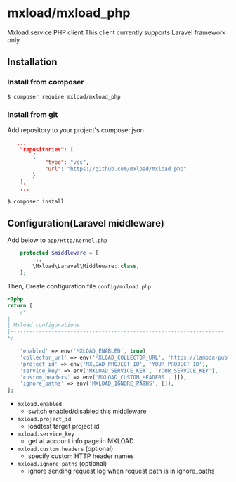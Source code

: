 # mxload/mxload_php

Mxload service PHP client
This client currently supports Laravel framework only.

## Installation

### Install from composer

```bash
$ composer require mxload/mxload_php
```

### Install from git

Add repository to your project's composer.json

```json
   ...
    "repositories": [
        {
            "type": "vcs",
            "url": "https://github.com/mxload/mxload_php"
        }
    ],
    ...
```

```bash
$ composer install
```

##  Configuration(Laravel middleware)

Add below to `app/Http/Kernel.php`

```php
    protected $middleware = [
        ...
        \Mxload\Laravel\Middleware::class,
    ];
```

Then, Create configuration file `config/mxload.php`

```php
<?php
return [
    /*
|--------------------------------------------------------------------
| Mxload configurations
|--------------------------------------------------------------------
*/

    'enabled' => env('MXLOAD_ENABLED', true),
    'collector_url' => env('MXLOAD_COLLECTOR_URL', 'https://lambda-public.mxload.mx/put-request-log'),
    'project_id' => env('MXLOAD_PROJECT_ID', 'YOUR_PROJECT_ID'),
    'service_key' => env('MXLOAD_SERVICE_KEY', 'YOUR_SERVICE_KEY'),
    'custom_headers' => env('MXLOAD_CUSTOM_HEADERS', []),
    'ignore_paths' => env('MXLOAD_IGNORE_PATHS', []),
];
```

* `mxload.enabled`
  * switch enabled/disabled this middleware
* `mxload.project_id`
  * loadtest target project id
* `mxload.service_key`
  * get at account info page in MXLOAD
* `mxload.custom_headers` (optional)
  * specify custom HTTP header names
* `mxload.ignore_paths` (optional)
  * ignore sending request log when request path is in ignore_paths
